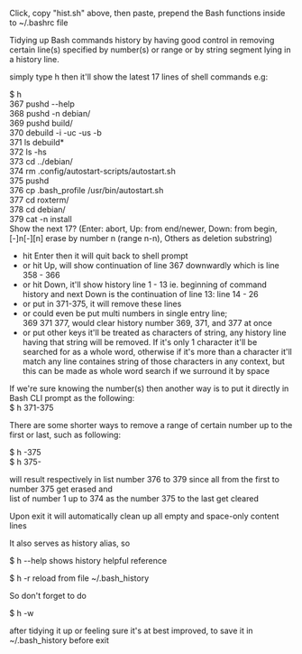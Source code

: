 Click, copy "hist.sh" above, then paste, prepend the Bash functions inside to ~/.bashrc file    

Tidying up Bash commands history by having good control in removing certain line(s) specified by number(s) or range or by string segment lying in a history line.   

simply type h then it'll show the latest 17 lines of shell commands e.g:   

$ h   
  367  pushd --help   
  368  pushd -n debian/   
  369  pushd  build/   
  370  debuild -i -uc -us -b   
  371  ls debuild*   
  372  ls -hs   
  373  cd ../debian/   
  374  rm .config/autostart-scripts/autostart.sh   
  375  pushd   
  376  cp .bash_profile /usr/bin/autostart.sh   
  377  cd roxterm/   
  378  cd debian/   
  379  cat -n install   
Show the next 17? (Enter: abort, Up: from end/newer, Down: from begin, [-]n[-][n] erase by number n (range n-n), Others as deletion substring)   

- hit Enter then it will quit back to shell prompt   
- or hit Up, will show continuation of line 367 downwardly which is line 358 - 366   
- or hit Down, it'll show history line 1 - 13 ie. beginning of command history and next Down is the continuation of line 13: line 14 - 26   
- or put in 371-375, it will remove these lines   
- or could even be put multi numbers in single entry line;   
369 371 377, would clear history number 369, 371, and 377 at once   
- or put other keys it'll be treated as characters of string, any history line having that string will be removed. If it's only 1 character it'll be searched for as a whole word, otherwise if it's more than a character it'll match any line containes string of those characters in any context, but this can be made as whole word search if we surround it by space   

If we're sure knowing the number(s) then another way is to put it directly in Bash CLI prompt as the following:   
$ h 371-375   

There are some shorter ways to remove a range of certain number up to the first or last, such as following:   

$ h -375   
$ h 375-   

will result respectively in list number 376 to 379 since all from the first to number 375 get erased and   
list of number 1 up to 374 as the number 375 to the last get cleared   

Upon exit it will automatically clean up all empty and space-only content lines

It also serves as history alias, so

$ h --help
shows history helpful reference

$ h -r
reload from file ~/.bash_history

So don't forget to do

$ h -w

after tidying it up or feeling sure it's at best improved, to save it in ~/.bash_history before exit
